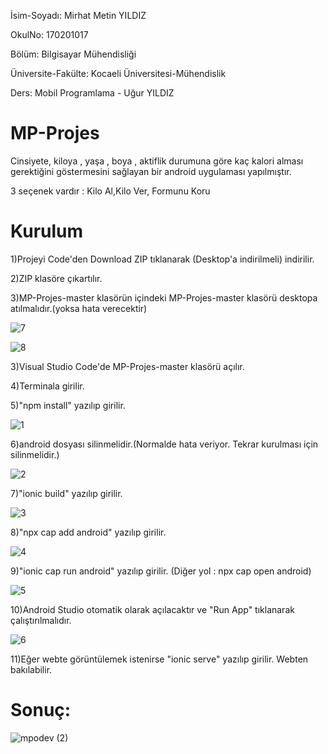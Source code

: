 İsim-Soyadı: Mirhat Metin YILDIZ

OkulNo: 170201017

Bölüm: Bilgisayar Mühendisliği

Üniversite-Fakülte: Kocaeli Üniversitesi-Mühendislik

Ders: Mobil Programlama - Uğur YILDIZ

# MP-Projes

Cinsiyete, kiloya , yaşa , boya , aktiflik durumuna göre kaç kalori alması gerektiğini göstermesini sağlayan bir android uygulaması yapılmıştır.

3 seçenek vardır : Kilo Al,Kilo Ver, Formunu Koru

# Kurulum 

1)Projeyi Code'den Download ZIP tıklanarak (Desktop'a indirilmeli) indirilir.

2)ZIP klasöre çıkartılır.

3)MP-Projes-master klasörün içindeki MP-Projes-master klasörü desktopa atılmalıdır.(yoksa hata verecektir)

![7](https://user-images.githubusercontent.com/49499843/104856055-4ae13c80-5921-11eb-8d06-9cfeb33f5cea.jpg)

![8](https://user-images.githubusercontent.com/49499843/104856058-4f0d5a00-5921-11eb-87a7-eabfea94a620.jpg)

3)Visual Studio Code'de MP-Projes-master klasörü açılır.

4)Terminala girilir.

5)"npm install" yazılıp girilir.

![1](https://user-images.githubusercontent.com/49499843/104853320-149bc100-5911-11eb-818d-387052fa5749.jpg)

6)android dosyası silinmelidir.(Normalde hata veriyor. Tekrar kurulması için silinmelidir.)

![2](https://user-images.githubusercontent.com/49499843/104853345-490f7d00-5911-11eb-8da1-03cc6d5495ae.jpg)

7)"ionic build" yazılıp girilir.

![3](https://user-images.githubusercontent.com/49499843/104853388-90960900-5911-11eb-832d-36c334754c2c.jpg)

8)"npx cap add android" yazılıp girilir.

![4](https://user-images.githubusercontent.com/49499843/104853411-b58a7c00-5911-11eb-8168-2891d317d63c.jpg)

9)"ionic cap run android" yazılıp girilir. (Diğer yol : npx cap open android)

![5](https://user-images.githubusercontent.com/49499843/104853441-eec2ec00-5911-11eb-97a2-cd8d9716bdd9.jpg)

10)Android Studio otomatik olarak açılacaktır ve "Run App" tıklanarak çalıştırılmalıdır.

![6](https://user-images.githubusercontent.com/49499843/104853473-2df13d00-5912-11eb-9937-8d39849415f1.jpg)

11)Eğer webte görüntülemek istenirse "ionic serve" yazılıp girilir. Webten bakılabilir.

# Sonuç:

![mpodev (2)](https://user-images.githubusercontent.com/49499843/104854212-888c9800-5916-11eb-84d1-9d68c6c43a3a.gif)




